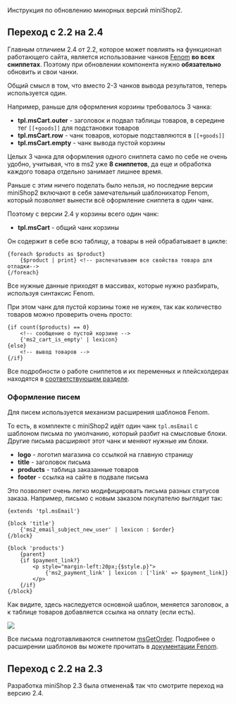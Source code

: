 Инструкция по обновлению минорных версий miniShop2.

## Переход с 2.2 на 2.4

Главным отличием 2.4 от 2.2, которое может повлиять на функционал работающего сайта, является использование чанков [Fenom][1] **во всех сниппетах**.
Поэтому при обновлении компонента нужно **обязательно** обновить и свои чанки.

Общий смысл в том, что вместо 2-3 чанков вывода результатов, теперь используется один.

Например, раньше для оформления корзины требовалось 3 чанка:
- **tpl.msCart.outer** - заголовок и подвал таблицы товаров, в середине тег `[[+goods]]` для подстановки товаров
- **tpl.msCart.row** - чанк товаров, которые подставляются в `[[+goods]]`
- **tpl.msCart.empty** - чанк вывода пустой корзины

Целых 3 чанка для оформления одного сниппета само по себе не очень удобно, учитывая, что в ms2 уже **8 сниппетов**, да еще и обработка каждого товара отдельно занимает лишнее время.

Раньше с этим ничего поделать было нельзя, но последние версии miniShop2 включают в себя замечательный шаблонихатор Fenom, который позволяет вынести всё оформление сниппета в один чанк.

Поэтому с версии 2.4 у корзины всего один чанк:
- **tpl.msCart** - общий чанк корзины

Он содержит в себе всю таблицу, а товары в ней обрабатывает в цикле:
```
{foreach $products as $product}
    {$product | print} <!-- распечатываем все свойства товара для отладки-->
{/foreach}
```
Все нужные данные приходят в массивах, которые нужно разбирать, используя синтаксис Fenom.

При этом чанк для пустой корзины тоже не нужен, так как количество товаров можно проверить очень просто:
```
{if count($products) == 0}
    <!-- сообщение о пустой корзине -->
    {'ms2_cart_is_empty' | lexicon}
{else}
    <!-- вывод товаров -->
{/if}
```

Все подробности о работе сниппетов и их переменных и плейсхолдерах находятся в [соответствующем разделе][2].

### Оформление писем
Для писем используется механизм расширения шаблонов Fenom.

То есть, в комплекте с miniShop2 идёт один чанк `tpl.msEmail` с шаблоном письма по умолчанию, который разбит на смысловые блоки.
Другие письма расширяют этот чанк и меняют нужные им блоки.
- **logo** - логотип магазина со ссылкой на главную страницу
- **title** - заголовок письма
- **products** - таблица заказанные товаров
- **footer** - ссылка на сайте в подвале письма

Это позволяет очень легко модифицировать письма разных статусов заказа.
Например, письмо с новым заказом покупателю выглядит так:
```
{extends 'tpl.msEmail'}

{block 'title'}
    {'ms2_email_subject_new_user' | lexicon : $order}
{/block}

{block 'products'}
    {parent}
    {if $payment_link?}
        <p style="margin-left:20px;{$style.p}">
            {'ms2_payment_link' | lexicon : ['link' => $payment_link]}
        </p>
    {/if}
{/block}
```
Как видите, здесь наследуется основной шаблон, меняется заголовок, а к таблице товаров добавляется ссылка на оплату (если есть).

[![](https://file.modx.pro/files/b/1/c/b1c563c0b075caf2afce7609ac3f15e4s.jpg)](https://file.modx.pro/files/b/1/c/b1c563c0b075caf2afce7609ac3f15e4.png)

Все письма подготавливаются сниппетом [msGetOrder][4].
Подробнее о расширении шаблонов вы можете прочитать в [документации Fenom][3].


## Переход с 2.2 на 2.3

Разработка miniShop 2.3 была отменена& так что смотрите переход на версию 2.4.


[1]: /ru/01_Компоненты/01_pdoTools/03_Парсер.md
[2]: /ru/01_Компоненты/02_miniShop2/02_Сниппеты
[3]: https://github.com/fenom-template/fenom/blob/master/docs/ru/tags/extends.md
[4]: /ru/01_Компоненты/02_miniShop2/02_Сниппеты/05_msGetOrder.md
